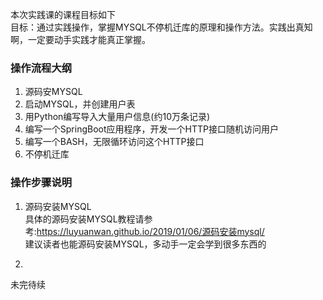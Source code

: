 本次实践课的课程目标如下  
目标：通过实践操作，掌握MYSQL不停机迁库的原理和操作方法。实践出真知啊，一定要动手实践才能真正掌握。

### 操作流程大纲
1. 源码安MYSQL  
2. 启动MYSQL，并创建用户表  
3. 用Python编写导入大量用户信息(约10万条记录)  
4. 编写一个SpringBoot应用程序，开发一个HTTP接口随机访问用户  
5. 编写一个BASH，无限循环访问这个HTTP接口  
6. 不停机迁库  


### 操作步骤说明
1. 源码安装MYSQL  
具体的源码安装MYSQL教程请参考:https://luyuanwan.github.io/2019/01/06/源码安装mysql/  
建议读者也能源码安装MYSQL，多动手一定会学到很多东西的

2.   
未完待续
